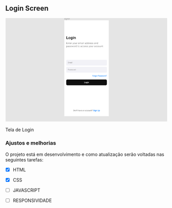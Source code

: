 ## Login Screen

<img src="./img/login screen.png">


Tela de Login 

### Ajustos e melhorias

O projeto está em desenvolvimento e como atualização serão voltadas nas seguintes tarefas:

- [x] HTML
- [x] CSS
- [ ] JAVASCRIPT
- [ ] RESPONSIVIDADE






